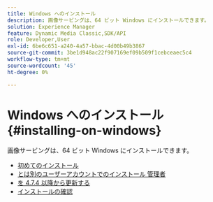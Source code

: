 ```yaml
---
title: Windows へのインストール
description: 画像サービングは、64 ビット Windows にインストールできます。
solution: Experience Manager
feature: Dynamic Media Classic,SDK/API
role: Developer,User
exl-id: 6be6c651-a240-4a57-bbac-4d00b49b3867
source-git-commit: 3be1d948ac22f907169ef09b509f1cebceaec5c4
workflow-type: tm+mt
source-wordcount: '45'
ht-degree: 0%

---
```


# Windows へのインストール{#installing-on-windows}

画像サービングは、64 ビット Windows にインストールできます。

* [初めてのインストール](t-first-time-installation-win.md)
* [とは別のユーザーアカウントでのインストール   管理者](t-diff-account-win.md)
* [を 4.7.4 以降から更新する](t-update-win.md)
* [インストールの確認](t-verify-win.md)

